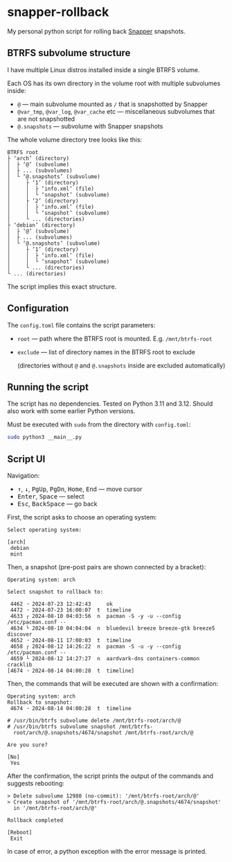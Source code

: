 # snapper-rollback

My personal python script for rolling back [Snapper](http://snapper.io) snapshots.


## BTRFS subvolume structure

I have multiple Linux distros installed inside a single BTRFS volume.

Each OS has its own directory in the volume root with multiple subvolumes inside:
- `@` — main subvolume mounted as `/` that is snapshotted by Snapper
- `@var_tmp`, `@var_log`, `@var_cache` etc — miscellaneous subvolumes that are not snapshotted
- `@.snapshots` — subvolume with Snapper snapshots

The whole volume directory tree looks like this:
```
BTRFS root
├ ‘arch’ (directory)
│  ├ ‘@’ (subvolume)
│  ├ ... (subvolumes)
│  └ ‘@.snapshots’ (subvolume)
│     ├ ‘1’ (directory)
│     │  ├ ‘info.xml’ (file)
│     │  └ ‘snapshot’ (subvolume)
│     ├ ‘2’ (directory)
│     │  ├ ‘info.xml’ (file)
│     │  └ ‘snapshot’ (subvolume)
│     └ ... (directories)
├ ‘debian’ (directory)
│  ├ ‘@’ (subvolume)
│  ├ ... (subvolumes)
│  └ ‘@.snapshots’ (subvolume)
│     ├ ‘1’ (directory)
│     │  ├ ‘info.xml’ (file)
│     │  └ ‘snapshot’ (subvolume)
│     └ ... (directories)
└ ... (directories)
```

The script implies this exact structure.


## Configuration

The `config.toml` file contains the script parameters:
- `root` — path where the BTRFS root is mounted. E.g. `/mnt/btrfs-root`
- `exclude` — list of directory names in the BTRFS root to exclude
  
  (directories without `@` and `@.snapshots` inside are excluded automatically)


## Running the script

The script has no dependencies. Tested on Python 3.11 and 3.12.
Should also work with some earlier Python versions.

Must be executed with `sudo` from the directory with `config.toml`:
```bash
sudo python3 __main__.py
```


## Script UI

Navigation:
- <kbd>↑</kbd>, <kbd>↓</kbd>, <kbd>PgUp</kbd>, <kbd>PgDn</kbd>, <kbd>Home</kbd>, <kbd>End</kbd> — move cursor
- <kbd>Enter</kbd>, <kbd>Space</kbd> — select
- <kbd>Esc</kbd>, <kbd>BackSpace</kbd> — go back

First, the script asks to choose an operating system:
```
Select operating system:

[arch]
 debian
 mint
```

Then, a snapshot
(pre-post pairs are shown connected by a bracket):
```
Operating system: arch

Select snapshot to rollback to:

 4462 ╶ 2024-07-23 12:42:43     ok
 4472 ╶ 2024-07-23 16:00:07  t  timeline
 4633 ┌ 2024-08-10 04:03:56  n  pacman -S -y -u --config /etc/pacman.conf --
 4634 └ 2024-08-10 04:04:04  n  bluedevil breeze breeze-gtk breeze5 discover
 4652 ╶ 2024-08-11 17:00:03  t  timeline
 4658 ┌ 2024-08-12 14:26:22  n  pacman -S -u -y --config /etc/pacman.conf --
 4659 └ 2024-08-12 14:27:27  n  aardvark-dns containers-common cracklib
[4674 ╶ 2024-08-14 04:00:28  t  timeline]
```

Then, the commands that will be executed are shown with a confirmation:
```
Operating system: arch
Rollback to snapshot:
 4674 ╶ 2024-08-14 04:00:28  t  timeline

# /usr/bin/btrfs subvolume delete /mnt/btrfs-root/arch/@
# /usr/bin/btrfs subvolume snapshot /mnt/btrfs-
  root/arch/@.snapshots/4674/snapshot /mnt/btrfs-root/arch/@

Are you sure?

[No]
 Yes
```

After the confirmation, the script prints the output of the commands and suggests rebooting:
```
> Delete subvolume 12980 (no-commit): '/mnt/btrfs-root/arch/@'
> Create snapshot of '/mnt/btrfs-root/arch/@.snapshots/4674/snapshot'
  in '/mnt/btrfs-root/arch/@'

Rollback completed

[Reboot]
 Exit
```

In case of error, a python exception with the error message is printed.
